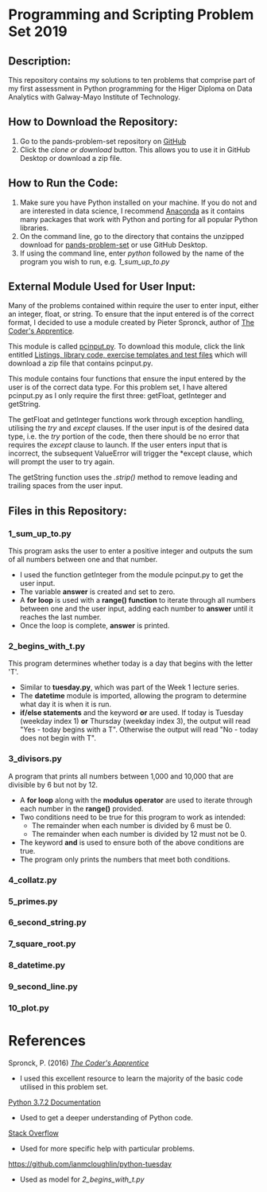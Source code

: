 # Programming and Scripting Problem Set 2019


## Description:
This repository contains my solutions to ten problems that comprise part of my first assessment in Python programming for the Higer Diploma on Data Analytics with Galway-Mayo Institute of Technology. 


## How to Download the Repository:
1. Go to the pands-problem-set repository on [GitHub](https://github.com/jennifer-ryan/pands-problem-set)
2. Click the *clone or download* button. This allows you to use it in GitHub Desktop or download a zip file.


## How to Run the Code:
1. Make sure you have Python installed on your machine. If you do not and are interested in data science, I recommend [Anaconda](https://www.anaconda.com/distribution/) as it contains many packages that work with Python and porting for all popular Python libraries.
2. On the command line, go to the directory that contains the unzipped download for [pands-problem-set](https://github.com/jennifer-ryan/pands-problem-set) or use GitHub Desktop.
3. If using the command line, enter *python* followed by the name of the program you wish to run, e.g. *1_sum_up_to.py*


## External Module Used for User Input:
Many of the problems contained within require the user to enter input, either an integer, float, or string. To ensure that the input entered is of the correct format, I decided to use a module created by Pieter Spronck, author of [The Coder's Apprentice](http://spronck.net/pythonbook/pythonbook.pdf).

This module is called [pcinput.py](http://www.spronck.net/pythonbook/). To download this module, click the link entitled [Listings, library code, exercise templates and test files](http://www.spronck.net/pythonbook/pythonbooklistings.zip) which will download a zip file that contains pcinput.py.

This module contains four functions that ensure the input entered by the user is of the correct data type. For this problem set, I have altered pcinput.py as I only require the first three: getFloat, getInteger and getString. 

The getFloat and getInteger functions work through exception handling, utilising the *try* and *except* clauses. If the user input is of the desired data type, i.e. the *try* portion of the code, then there should be no error that requires the *except* clause to launch. If the user enters input that is incorrect, the subsequent ValueError will trigger the *except clause, which will prompt the user to try again.

The getString function uses the *.strip()* method to remove leading and trailing spaces from the user input.


## Files in this Repository:

### 1_sum_up_to.py
This program asks the user to enter a positive integer and outputs the sum of all numbers between one and that number.
* I used the function getInteger from the module pcinput.py to get the user input.
* The variable **answer** is created and set to zero.
* A **for loop** is used with a **range() function** to iterate through all numbers between one and the user input, adding each number to **answer** until it reaches the last number.
* Once the loop is complete, **answer** is printed.

### 2_begins_with_t.py
This program determines whether today is a day that begins with the letter 'T'.
* Similar to **tuesday.py**, which was part of the Week 1 lecture series. 
* The **datetime** module is imported, allowing the program to determine what day it is when it is run.
* **if/else statements** and the keyword **or** are used. If today is Tuesday (weekday index 1) **or** Thursday (weekday index 3), the output will read "Yes - today begins with a T". Otherwise the output will read "No - today does not begin with T".

### 3_divisors.py
A program that prints all numbers between 1,000 and 10,000 that are divisible by 6 but not by 12.
* A **for loop** along with the **modulus operator** are used to iterate through each number in the **range()** provided.
* Two conditions need to be true for this program to work as intended: 
    * The remainder when each number is divided by 6 must be 0.
    * The remainder when each number is divided by 12 must not be 0.
* The keyword **and** is used to ensure both of the above conditions are true.
* The program only prints the numbers that meet both conditions.

### 4_collatz.py

### 5_primes.py

### 6_second_string.py

### 7_square_root.py

### 8_datetime.py

### 9_second_line.py

### 10_plot.py

# References
Spronck, P. (2016) [*The Coder's Apprentice*](http://spronck.net/pythonbook/pythonbook.pdf)
* I used this excellent resource to learn the majority of the basic code utilised in this problem set.

[Python 3.7.2 Documentation](https://docs.python.org/3/)
* Used to get a deeper understanding of Python code.

[Stack Overflow](https://stackoverflow.com/)
* Used for more specific help with particular problems.

https://github.com/ianmcloughlin/python-tuesday
* Used as model for *2_begins_with_t.py*